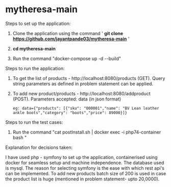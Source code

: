 # mytheresa-main

Steps to set up the application:

1. Clone the application using the command ' **git clone https://github.com/jayantpande03/mytheresa-main** '

2. **cd mytheresa-main**

3. Run the command "docker-compose up -d --build"




Steps to run the application:

1. To get the list of products - http://localhost:8080/products (GET). Query string parameters as defined in problem statement can be applied.

2. To add new product/products -  http://localhost:8080/addproduct (POST). Parameters accepted: data (in json format)
       
       eg: data={"products": [{"sku": "000001","name": "BV Lean leather ankle boots","category": "boots","price": 89000}]}





Steps to run the test cases:

1. Run the command "cat postInstall.sh | docker exec -i php74-container bash "




Explanation for decisions taken:

I have used php - symfony to set up the application, containerised using docker for seamless setup and machine independence. The database used is mysql.
The reason for selecting symfony is the ease with which rest api's can be implemented.
To add new products batch size of 200 is used in case the product list is huge (mentioned in problem statement- upto 20,0000).
